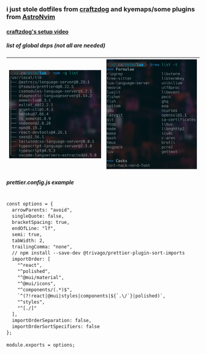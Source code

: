 ### i just stole dotfiles from [craftzdog](https://github.com/craftzdog/dotfiles-public) and kyemaps/some plugins from [AstroNvim](https://github.com/AstroNvim/AstroNvim)

#### [craftzdog's setup video](https://youtu.be/ajmK0ZNcM4Q)

##### list of global deps (not all are needed)

| ![npm deps](https://github.com/cheechqt/stolen-nvim/blob/main/npm-list.png "npm deps") | ![brew deps](https://github.com/cheechqt/stolen-nvim/blob/main/brew-list.png "brew deps") |
| -------------------------------------------------------------------------------------- | ----------------------------------------------------------------------------------------- |

##### prettier.config.js example

```

const options = {
  arrowParents: "avoid",
  singleQuote: false,
  bracketSpacing: true,
  endOfLine: "lf",
  semi: true,
  tabWidth: 2,
  trailingComma: "none",
  // npm install --save-dev @trivago/prettier-plugin-sort-imports
  importOrder: [
    "^react",
    "^polished",
    "^@mui/material",
    "^@mui/icons",
    "^components/(.*)$",
    `^(?!react|@mui|styles|components|${`.\/`}|polished)`,
    "^styles",
    "^[./]"
  ],
  importOrderSeparation: false,
  importOrderSortSpecifiers: false
};

module.exports = options;


```
